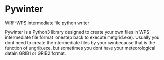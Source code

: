 # Pywinter
WRF-WPS intermediate file python writer

Pywinter is a Python3 library designed to create your own files in WPS intermediate file format (onestep back to execute metgrid.exe).  Usually you dont need to create the intermediate files by your ownbecause that is the function of ungrib.exe, but sometimes you dont have your meteorological datain GRIB1 or GRIB2 format.
